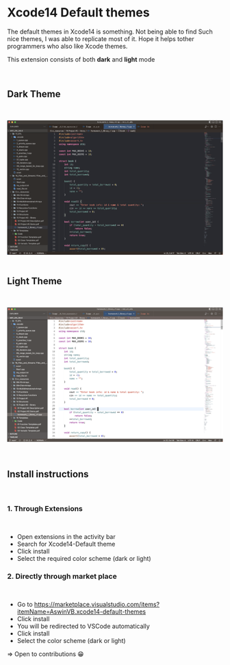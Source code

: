 # Xcode14 Default themes

The default themes in Xcode14 is something. Not being able to find Such nice themes,
I was able to replicate most of it.
Hope it helps tother programmers who also like Xcode themes.

This extension consists of both **dark** and **light** mode


<br>

## Dark Theme
<br>

![Dark theme png](/dark.png)<br>
<br>

## Light Theme
<br>


![Light theme png](/light.png)


<br>

## Install instructions
<br>

### 1. Through Extensions
<br>

- Open extensions in the activity bar 
- Search for Xcode14-Default theme
- Click install
- Select the required color scheme (dark or light)



### 2. Directly through market place 
<br>

- Go to https://marketplace.visualstudio.com/items?itemName=AswinVB.xcode14-default-themes
- Click install
- You will be redirected to VSCode automatically
- Click install 
- Select the color scheme (dark or light)



=> Open to contributions 😁
